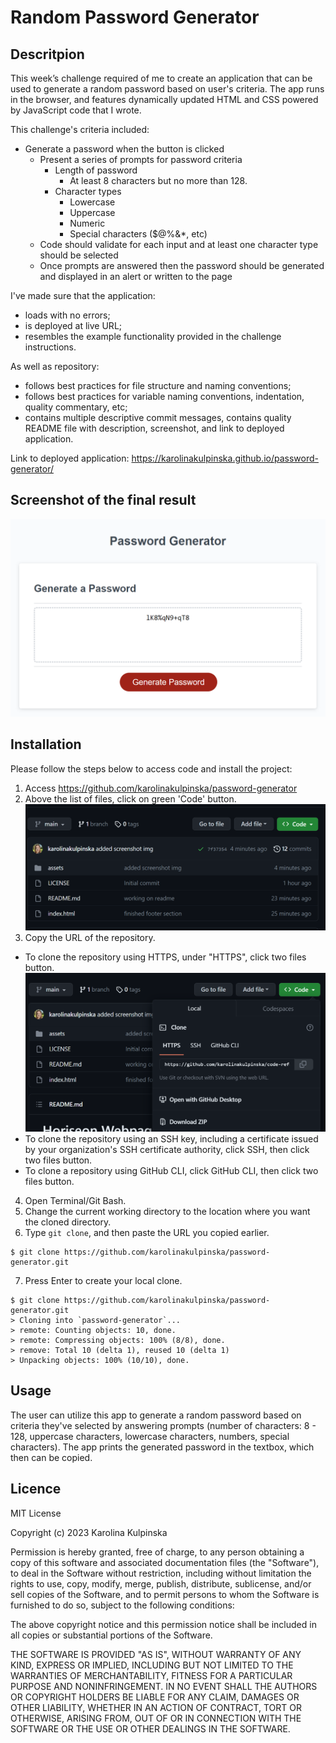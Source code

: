 # Random Password Generator

## Descritpion

This week’s challenge required of me to create an application that can be used to generate a random password based on user's criteria. The app runs in the browser, and features dynamically updated HTML and CSS powered by JavaScript code that I wrote. 

This challenge's criteria included:
* Generate a password when the button is clicked
  * Present a series of prompts for password criteria
    * Length of password
      * At least 8 characters but no more than 128.
    * Character types
      * Lowercase
      * Uppercase
      * Numeric
      * Special characters ($@%&*, etc)
  * Code should validate for each input and at least one character type should be selected
  * Once prompts are answered then the password should be generated and displayed in an alert or written to the page

I've made sure that the application:
* loads with no errors;
* is deployed at live URL;
* resembles the example functionality provided in the challenge instructions.

As well as repository:
* follows best practices for file structure and naming conventions;
* follows best practices for variable naming conventions, indentation, quality commentary, etc;
* contains multiple descriptive commit messages, contains quality README file with description, screenshot, and link to deployed application.

Link to deployed application: https://karolinakulpinska.github.io/password-generator/

## Screenshot of the final result

![alt text](./assets/images/screenshot.png)

## Installation

Please follow the steps below to access code and install the project:

1. Access https://github.com/karolinakulpinska/password-generator
2. Above the list of files, click on green 'Code' button.
![alt text](./assets/images/code-button.png)
3. Copy the URL of the repository.
- To clone the repository using HTTPS, under "HTTPS", click two files button.
![alt text](./assets/images/copy-to-clipboard.png)
- To clone the repository using an SSH key, including a certificate issued by your organization's SSH certificate authority, click SSH, then click two files button.
- To clone a repository using GitHub CLI, click GitHub CLI, then click two files button.
4. Open Terminal/Git Bash.
5. Change the current working directory to the location where you want the cloned directory.
6. Type `git clone`, and then paste the URL you copied earlier.

```
$ git clone https://github.com/karolinakulpinska/password-generator.git
```

7. Press Enter to create your local clone.

```
$ git clone https://github.com/karolinakulpinska/password-generator.git
> Cloning into `password-generator`...
> remote: Counting objects: 10, done.
> remote: Compressing objects: 100% (8/8), done.
> remove: Total 10 (delta 1), reused 10 (delta 1)
> Unpacking objects: 100% (10/10), done.

```

## Usage

The user can utilize this app to generate a random password based on criteria they've selected by answering prompts (number of characters: 8 - 128, uppercase characters, lowercase characters, numbers, special characters). The app prints the generated password in the textbox, which then can be copied.

## Licence

MIT License

Copyright (c) 2023 Karolina Kulpinska 

Permission is hereby granted, free of charge, to any person obtaining a copy
of this software and associated documentation files (the "Software"), to deal
in the Software without restriction, including without limitation the rights
to use, copy, modify, merge, publish, distribute, sublicense, and/or sell
copies of the Software, and to permit persons to whom the Software is
furnished to do so, subject to the following conditions:

The above copyright notice and this permission notice shall be included in all
copies or substantial portions of the Software.

THE SOFTWARE IS PROVIDED "AS IS", WITHOUT WARRANTY OF ANY KIND, EXPRESS OR
IMPLIED, INCLUDING BUT NOT LIMITED TO THE WARRANTIES OF MERCHANTABILITY,
FITNESS FOR A PARTICULAR PURPOSE AND NONINFRINGEMENT. IN NO EVENT SHALL THE
AUTHORS OR COPYRIGHT HOLDERS BE LIABLE FOR ANY CLAIM, DAMAGES OR OTHER
LIABILITY, WHETHER IN AN ACTION OF CONTRACT, TORT OR OTHERWISE, ARISING FROM,
OUT OF OR IN CONNECTION WITH THE SOFTWARE OR THE USE OR OTHER DEALINGS IN THE
SOFTWARE.